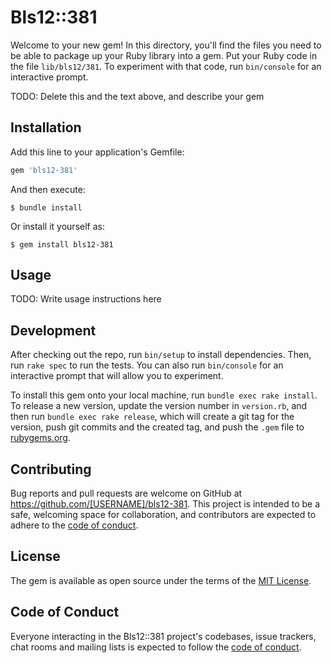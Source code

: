 # Bls12::381

Welcome to your new gem! In this directory, you'll find the files you need to be able to package up your Ruby library into a gem. Put your Ruby code in the file `lib/bls12/381`. To experiment with that code, run `bin/console` for an interactive prompt.

TODO: Delete this and the text above, and describe your gem

## Installation

Add this line to your application's Gemfile:

```ruby
gem 'bls12-381'
```

And then execute:

    $ bundle install

Or install it yourself as:

    $ gem install bls12-381

## Usage

TODO: Write usage instructions here

## Development

After checking out the repo, run `bin/setup` to install dependencies. Then, run `rake spec` to run the tests. You can also run `bin/console` for an interactive prompt that will allow you to experiment.

To install this gem onto your local machine, run `bundle exec rake install`. To release a new version, update the version number in `version.rb`, and then run `bundle exec rake release`, which will create a git tag for the version, push git commits and the created tag, and push the `.gem` file to [rubygems.org](https://rubygems.org).

## Contributing

Bug reports and pull requests are welcome on GitHub at https://github.com/[USERNAME]/bls12-381. This project is intended to be a safe, welcoming space for collaboration, and contributors are expected to adhere to the [code of conduct](https://github.com/[USERNAME]/bls12-381/blob/master/CODE_OF_CONDUCT.md).

## License

The gem is available as open source under the terms of the [MIT License](https://opensource.org/licenses/MIT).

## Code of Conduct

Everyone interacting in the Bls12::381 project's codebases, issue trackers, chat rooms and mailing lists is expected to follow the [code of conduct](https://github.com/[USERNAME]/bls12-381/blob/master/CODE_OF_CONDUCT.md).
